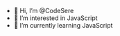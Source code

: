 - 👋 Hi, I’m @CodeSere
- 👀 I’m interested in JavaScript
- 🌱 I’m currently learning JavaScript


<!---
CodeSere/CodeSere is a ✨ special ✨ repository because its `README.md` (this file) appears on your GitHub profile.
You can click the Preview link to take a look at your changes.
--->
